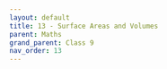 ```yaml
---
layout: default
title: 13 - Surface Areas and Volumes
parent: Maths
grand_parent: Class 9
nav_order: 13
---
```

